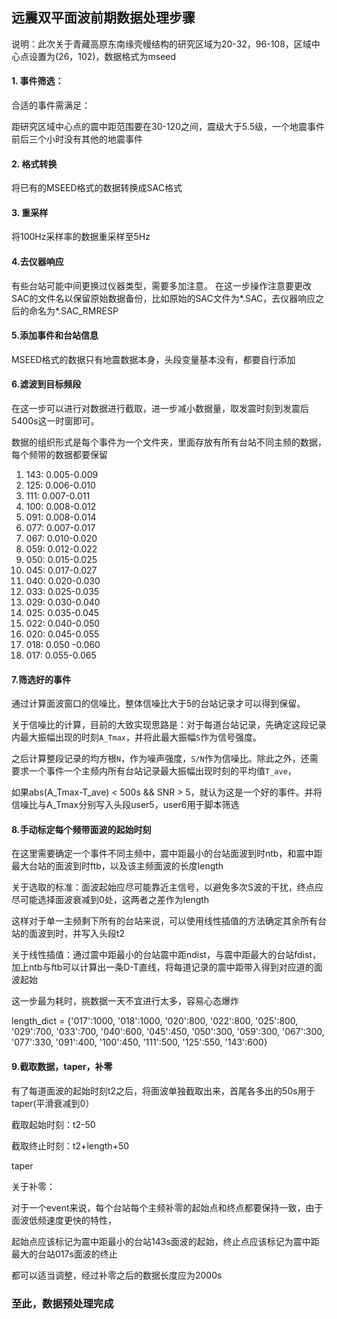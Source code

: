 ## 远震双平面波前期数据处理步骤

说明：此次关于青藏高原东南缘壳幔结构的研究区域为20-32，96-108，区域中心点设置为(26，102)，数据格式为mseed

#### 1. 事件筛选：

合适的事件需满足：

距研究区域中心点的震中距范围要在30-120之间，震级大于5.5级，一个地震事件前后三个小时没有其他的地震事件

#### 2. 格式转换

将已有的MSEED格式的数据转换成SAC格式

#### 3. 重采样

将100Hz采样率的数据重采样至5Hz

#### 4.去仪器响应
 
有些台站可能中间更换过仪器类型，需要多加注意。
在这一步操作注意要更改SAC的文件名以保留原始数据备份，比如原始的SAC文件为*.SAC，去仪器响应之后的命名为*.SAC_RMRESP

#### 5.添加事件和台站信息

MSEED格式的数据只有地震数据本身，头段变量基本没有，都要自行添加

#### 6.滤波到目标频段

在这一步可以进行对数据进行截取，进一步减小数据量，取发震时刻到发震后5400s这一时窗即可。

数据的组织形式是每个事件为一个文件夹，里面存放有所有台站不同主频的数据，每个频带的数据都要保留

1. 143: 0.005-0.009
2. 125: 0.006-0.010
3. 111:  0.007-0.011
4. 100: 0.008-0.012
5. 091: 0.008-0.014
6. 077: 0.007-0.017
7. 067: 0.010-0.020
8. 059: 0.012-0.022
9. 050: 0.015-0.025
10. 045: 0.017-0.027
11. 040: 0.020-0.030
12. 033: 0.025-0.035
13. 029: 0.030-0.040
14. 025: 0.035-0.045
15. 022: 0.040-0.050
16. 020: 0.045-0.055
17. 018: 0.050 -0.060
18. 017: 0.055-0.065

#### 7.筛选好的事件

通过计算面波窗口的信噪比，整体信噪比大于5的台站记录才可以得到保留。

关于信噪比的计算，目前的大致实现思路是：对于每道台站记录，先确定这段记录内最大振幅出现的时刻`A_Tmax`，并将此最大振幅`S`作为信号强度。

之后计算整段记录的均方根`N`，作为噪声强度，`S/N`作为信噪比。除此之外，还需要求一个事件一个主频内所有台站记录最大振幅出现时刻的平均值`T_ave`，

如果abs(A_Tmax-T_ave) < 500s && SNR > 5，就认为这是一个好的事件。并将信噪比与A_Tmax分别写入头段user5，user6用于脚本筛选

#### 8.手动标定每个频带面波的起始时刻

在这里需要确定一个事件不同主频中，震中距最小的台站面波到时ntb，和震中距最大台站的面波到时ftb，以及该主频面波的长度length

关于选取的标准：面波起始应尽可能靠近主信号，以避免多次S波的干扰，终点应尽可能选择面波衰减到0处，这两者之差作为length

这样对于单一主频剩下所有的台站来说，可以使用线性插值的方法确定其余所有台站的面波到时，并写入头段t2

关于线性插值：通过震中距最小的台站震中距ndist，与震中距最大的台站fdist，加上ntb与ftb可以计算出一条D-T直线，将每道记录的震中距带入得到对应道的面波起始

这一步最为耗时，挑数据一天不宜进行太多，容易心态爆炸

length_dict = {'017':1000,
               '018':1000,
               '020':800,
               '022':800,
               '025':800,
               '029':700,
               '033':700,
               '040':600,
               '045':450,
               '050':300,
               '059':300,
               '067':300,
               '077':330,
               '091':400,
               '100':450,
               '111':500,
               '125':550,
               '143':600}
               
#### 9.截取数据，taper，补零

有了每道面波的起始时刻t2之后，将面波单独截取出来，首尾各多出的50s用于taper(平滑衰减到0）

截取起始时刻：t2-50

截取终止时刻：t2+length+50

taper

关于补零：

对于一个event来说，每个台站每个主频补零的起始点和终点都要保持一致，由于面波低频速度更快的特性，

起始点应该标记为震中距最小的台站143s面波的起始，终止点应该标记为震中距最大的台站017s面波的终止

都可以适当调整，经过补零之后的数据长度应为2000s

### 至此，数据预处理完成

